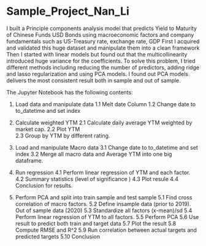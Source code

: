 # Sample_Project_Nan_Li

I built a Principle components analysis model that predicts Yield to Maturity of Chinese Funds USD Bonds using macroeconomic factors and company fundamentals such as US-Treasury rate, exchange rate, GDP
First I acquired and validated this huge dataset and manipulate them into a clean framework
Then I started with linear models but found out that the multicollinearity introduced huge variance for the coefficients.
To solve this problem, I tried different methods including reducing the number of predictors, adding ridge and lasso regularization and using PCA models. 
I found out PCA models delivers the most consistent result both in sample and out of sample.

The Jupyter Notebook has the following contents:
  1. Load data and manipulate data
        1.1 Melt date Column
        1.2 Change date to to_datetime and set index
    
  2. Calculate weighted YTM 
        2.1 Calculate daily average YTM weighted by market cap. 
        2.2 Plot YTM         
        2.3 Group by YTM by different rating.
  3. Load and manipulate Macro data
        3.1 Change date to to_datetime and set index
        3.2 Merge all macro data and Average YTM into one big dataframe. 
  4. Run regression 
        4.1 Perform linear regression of YTM and each factor. 
        4.2 Summary statistics (level of significance )
        4.3 Plot resule
        4.4 Conclusion for results. 
  5. Perform PCA and split into train sample and test sample
        5.1 Find cross correlation of macro factors. 
        5.2 Define insample data (prior to 2019). Out of sample data (2020)
        5.3 Standardize all factors (x-mean)/sd
        5.4 Perform linear regression of YTM to all factors. 
        5.5 Perform PCA 
        5.6 Use result to predict both train and target data
        5.7 Plot the result
        5.8 Compute RMSE and R^2
        5.9 Run correlation between actual targets and predicted targets
        5.10 Conclusion 
